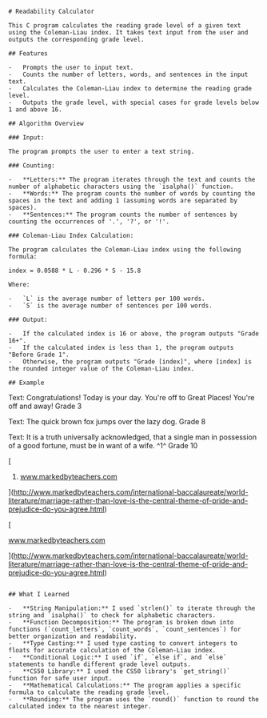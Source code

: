 ```
# Readability Calculator

This C program calculates the reading grade level of a given text using the Coleman-Liau index. It takes text input from the user and outputs the corresponding grade level.

## Features

-   Prompts the user to input text.
-   Counts the number of letters, words, and sentences in the input text.
-   Calculates the Coleman-Liau index to determine the reading grade level.
-   Outputs the grade level, with special cases for grade levels below 1 and above 16.

## Algorithm Overview

### Input:

The program prompts the user to enter a text string.

### Counting:

-   **Letters:** The program iterates through the text and counts the number of alphabetic characters using the `isalpha()` function.
-   **Words:** The program counts the number of words by counting the spaces in the text and adding 1 (assuming words are separated by spaces).
-   **Sentences:** The program counts the number of sentences by counting the occurrences of '.', '?', or '!'.

### Coleman-Liau Index Calculation:

The program calculates the Coleman-Liau index using the following formula:

index = 0.0588 * L - 0.296 * S - 15.8

Where:

-   `L` is the average number of letters per 100 words.
-   `S` is the average number of sentences per 100 words.

### Output:

-   If the calculated index is 16 or above, the program outputs "Grade 16+".
-   If the calculated index is less than 1, the program outputs "Before Grade 1".
-   Otherwise, the program outputs "Grade [index]", where [index] is the rounded integer value of the Coleman-Liau index.

## Example

```

Text: Congratulations! Today is your day. You're off to Great Places! You're off and away! Grade 3

Text: The quick brown fox jumps over the lazy dog. Grade 8

Text: It is a truth universally acknowledged, that a single man in possession of a good fortune, must be in want of a wife. ^1^ Grade 10

[

1. www.markedbyteachers.com

](http://www.markedbyteachers.com/international-baccalaureate/world-literature/marriage-rather-than-love-is-the-central-theme-of-pride-and-prejudice-do-you-agree.html)

[

www.markedbyteachers.com

](http://www.markedbyteachers.com/international-baccalaureate/world-literature/marriage-rather-than-love-is-the-central-theme-of-pride-and-prejudice-do-you-agree.html)

```

## What I Learned

-   **String Manipulation:** I used `strlen()` to iterate through the string and `isalpha()` to check for alphabetic characters.
-   **Function Decomposition:** The program is broken down into functions (`count_letters`, `count_words`, `count_sentences`) for better organization and readability.
-   **Type Casting:** I used type casting to convert integers to floats for accurate calculation of the Coleman-Liau index.
-   **Conditional Logic:** I used `if`, `else if`, and `else` statements to handle different grade level outputs.
-   **CS50 Library:** I used the CS50 library's `get_string()` function for safe user input.
-   **Mathematical Calculations:** The program applies a specific formula to calculate the reading grade level.
-   **Rounding:** The program uses the `round()` function to round the calculated index to the nearest integer.
```